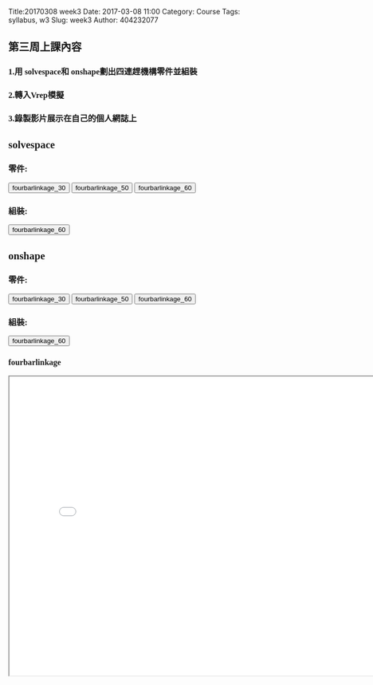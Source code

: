 Title:20170308 week3
Date: 2017-03-08 11:00
Category: Course
Tags: syllabus, w3
Slug: week3
Author: 404232077

<font face="DFKai-sb"><h2>第三周上課內容</h2></font>

<font face="DFKai-sb"><h3>1.用 solvespace和 onshape劃出四連趕機構零件並組裝</h3></font>

<font face="DFKai-sb"><h3>2.轉入Vrep模擬</h3></font>

<font face="DFKai-sb"><h3>3.錄製影片展示在自己的個人網誌上</h3></font>

<font face="DFKai-sb"><h2>solvespace</h2></font>
<font face="DFKai-sb"><h3>零件:</h3></font>
<p><button onClick="lity('https://vimeo.com/209071690')"><span class="glyphicon glyphicon-facetime-video"></span> fourbarlinkage_30</button>
 <button onClick="lity('https://vimeo.com/209071867')"><span class="glyphicon glyphicon-facetime-video"></span> fourbarlinkage_50</button>
  <button onClick="lity('https://vimeo.com/209071884')"><span class="glyphicon glyphicon-facetime-video"></span> fourbarlinkage_60</button></p>
  
 <font face="DFKai-sb"><h3>組裝:</h3></font>
 <p><button onClick="lity('https://vimeo.com/209071888')"><span class="glyphicon glyphicon-facetime-video"></span> fourbarlinkage_60</button></p>
 
 <font face="DFKai-sb"><h2>onshape</h2></font>
 <font face="DFKai-sb"><h3>零件:</h3></font>
 <p> <button onClick="lity('https://vimeo.com/209339800')"><span class="glyphicon glyphicon-facetime-video"></span> fourbarlinkage_30</button>
 <button onClick="lity('https://vimeo.com/209339811')"><span class="glyphicon glyphicon-facetime-video"></span> fourbarlinkage_50</button>
  <button onClick="lity('https://vimeo.com/209339818')"><span class="glyphicon glyphicon-facetime-video"></span> fourbarlinkage_60</button></p>
  
  <font face="DFKai-sb"><h3>組裝:</h3></font>
 <p><button onClick="lity('https://vimeo.com/209339824')"><span class="glyphicon glyphicon-facetime-video"></span> fourbarlinkage_60</button></p>
 
 <font face="DFKai-sb"><h3>fourbarlinkage</h3></font>
 <iframe src="./../data/fourbarlinkage.html" width="800" height="600"></iframe>
 